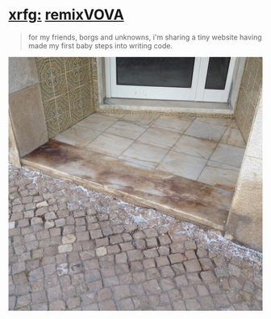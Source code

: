 # [xrfg:](https://www.instagram.com/xeroxfagg/) [remixVOVA](https://xrfg.github.io/remixVOVA/index.html)

> for my friends, borgs and unknowns, i'm sharing a tiny website having made my first baby steps into writing code.

![](78a675c5f956e7c93a020b7b662340c9.jpg)
